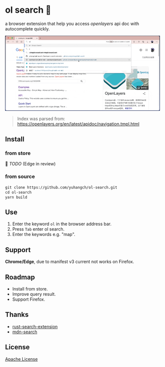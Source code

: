 # ol search 🚧

a browser extension that help you access *openlayers* api doc with autocomplete quickly.

![demo](assets/demo.gif)

> Index was parsed from: https://openlayers.org/en/latest/apidoc/navigation.tmpl.html
 
## Install
### from store
🙈 *TODO*  (Edge in review)
### from source
```shell
git clone https://github.com/yuhangch/ol-search.git
cd ol-search 
yarn build
```
## Use
1. Enter the keyword `ol` in the browser address bar.
2. Press `Tab` enter ol search.
3. Enter the keywords e.g. "map".

## Support 
**Chrome/Edge**, due to manifest v3 current not works on Firefox.

## Roadmap
- Install from store.
- Improve query result.
- Support Firefox.

## Thanks
- [rust-search-extension](https://github.com/huhu/rust-search-extension)
- [mdn-search](https://github.com/hanguokai/mdn-search)

## License
[Apache License](LICENCE)
